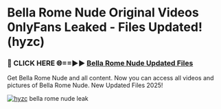 # Bella Rome Nude Original Videos 0nlyFans Leaked - Files Updated! (hyzc)

<h3>🔴 CLICK HERE 🌐==►► <a href="https://tinyurl.com/52m3yx9h" rel="nofollow">Bella Rome Nude Updated Files</a></h3>

Get Bella Rome Nude and all content. Now you can access all videos and pictures of Bella Rome Nude. New Updated Files 2025!

[![hyzc](https://i.imgur.com/TnHtlc8.gif)](https://tinyurl.com/52m3yx9h)
bella rome nude leak